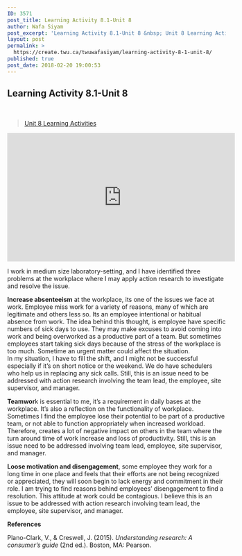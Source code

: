 ```yaml
---
ID: 3571
post_title: Learning Activity 8.1-Unit 8
author: Wafa Siyam
post_excerpt: 'Learning Activity 8.1-Unit 8 &nbsp; Unit 8 Learning Activities I work in medium size laboratory-setting, and I have identified three problems at the workplace where I may apply action research to investigate and resolve the issue. Increase absenteeism at the workplace, its one of the issues we face at work. Employee miss work for a &hellip; <p><a href="https://create.twu.ca/twuwafasiyam/learning-activity-8-1-unit-8/">Continue reading<span> "Learning Activity 8.1-Unit 8"</span></a></p>'
layout: post
permalink: >
  https://create.twu.ca/twuwafasiyam/learning-activity-8-1-unit-8/
published: true
post_date: 2018-02-20 19:00:53
---
```

<h2><strong>Learning Activity 8.1-Unit 8</strong></h2>

&nbsp;

<blockquote class="wp-embedded-content" data-secret="KXHikWBkRB"><a href="https://create.twu.ca/ldrs591/unit-8-learning-activities/">Unit 8 Learning Activities</a></p></blockquote>



<iframe class="wp-embedded-content" sandbox="allow-scripts" security="restricted" src="https://create.twu.ca/ldrs591/unit-8-learning-activities/embed/#?secret=KXHikWBkRB" data-secret="KXHikWBkRB" width="525" height="296" title="&#8220;Unit 8 Learning Activities&#8221; &#8212; Leadership 591: Scholarly Inquiry" frameborder="0" marginwidth="0" marginheight="0" scrolling="no"></iframe>

I work in medium size laboratory-setting, and I have identified three problems at the workplace where I may apply action research to investigate and resolve the issue.

<strong>Increase absenteeism</strong> at the workplace, its one of the issues we face at work. Employee miss work for a variety of reasons, many of which are legitimate and others less so. Its an employee intentional or habitual absence from work. The idea behind this thought, is employee have specific numbers of sick days to use. They may make excuses to avoid coming into work and being overworked as a productive part of a team. But sometimes employees start taking sick days because of the stress of the workplace is too much. Sometime an urgent matter could affect the situation.<br />
In my situation, I have to fill the shift, and I might not be successful especially if it&#8217;s on short notice or the weekend. We do have schedulers who help us in replacing any sick calls. Still, this is an issue need to be addressed with action research involving the team lead, the employee, site supervisor, and manager.

<strong>Teamwor</strong>k is essential to me, it’s a requirement in daily bases at the workplace. It&#8217;s also a reflection on the functionality of workplace. Sometimes I find the employee lose their potential to be part of a productive team, or not able to function appropriately when increased workload. Therefore, creates a lot of negative impact on others in the team where the turn around time of work increase and loss of productivity. Still, this is an issue need to be addressed involving team lead, employee, site supervisor, and manager.

<strong>Loose motivation and disengagement</strong>, some employee they work for a long time in one place and feels that their efforts are not being recognized or appreciated, they will soon begin to lack energy and commitment in their role. I am trying to find reasons behind employees’ disengagement to find a resolution. This attitude at work could be contagious. I believe this is an issue to be addressed with action research involving team lead, the employee, site supervisor, and manager.

<strong>References</strong>

Plano-Clark, V., &amp; Creswell, J. (2015). <em>Understanding research: A consumer’s guide</em> (2nd ed.). Boston, MA: Pearson.